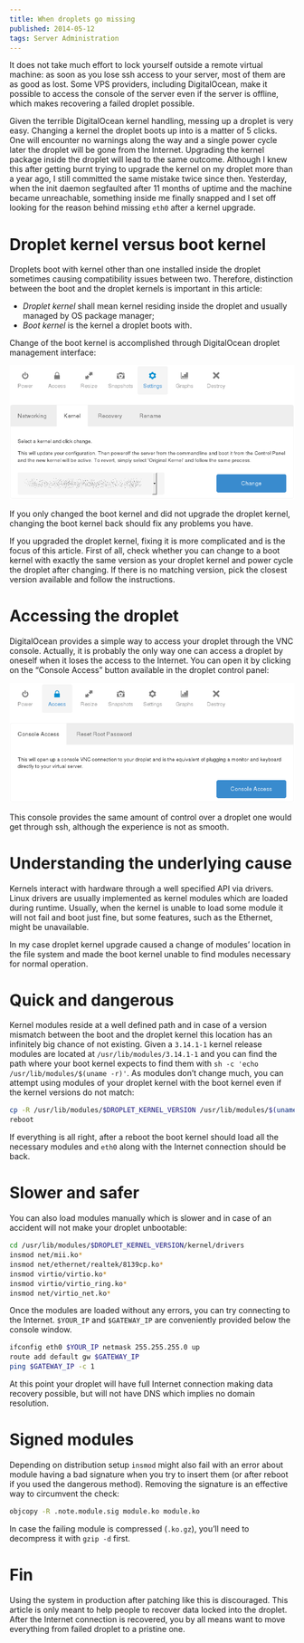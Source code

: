 ```yaml
---
title: When droplets go missing
published: 2014-05-12
tags: Server Administration
---
```


It does not take much effort to lock yourself outside a remote virtual machine:
as soon as you lose ssh access to your server, most of them are as good as
lost. Some VPS providers, including DigitalOcean, make it possible to access
the console of the server even if the server is offline, which makes recovering
a failed droplet possible.

Given the terrible DigitalOcean kernel handling, messing up a droplet is very
easy. Changing a kernel the droplet boots up into is a matter of 5 clicks. One
will encounter no warnings along the way and a single power cycle later the
droplet will be gone from the Internet. Upgrading the kernel package inside the
droplet will lead to the same outcome. Although I knew this after getting burnt
trying to upgrade the kernel on my droplet more than a year ago, I still
committed the same mistake twice since then. Yesterday, when the init daemon
segfaulted after 11 months of uptime and the machine became unreachable,
something inside me finally snapped and I set off looking for the reason behind
missing `eth0` after a kernel upgrade.

# Droplet kernel versus boot kernel

Droplets boot with kernel other than one installed inside the droplet sometimes
causing compatibility issues between two. Therefore, distinction between the
boot and the droplet kernels is important in this article:

* *Droplet kernel* shall mean kernel residing inside the droplet and usually
  managed by OS package manager;
* *Boot kernel* is the kernel a droplet boots with.

Change of the boot kernel is accomplished through DigitalOcean droplet
management interface:

![Control panel section for changing the kernel][kernel-img]

If you only changed the boot kernel and did not upgrade the droplet kernel,
changing the boot kernel back should fix any problems you have.

If you upgraded the droplet kernel, fixing it is more complicated and is the
focus of this article. First of all, check whether you can change to a boot
kernel with exactly the same version as your droplet kernel and power cycle
the droplet after changing. If there is no matching version, pick the closest
version available and follow the instructions.

# Accessing the droplet

DigitalOcean provides a simple way to access your droplet through the VNC
console. Actually, it is probably the only way one can access a droplet by
oneself when it loses the access to the Internet. You can open it by clicking
on the “Console Access” button available in the droplet control panel:

![Control panel section with “Console Access” button visible][vnc-img]

This console provides the same amount of control over a droplet one would get
through ssh, although the experience is not as smooth.

# Understanding the underlying cause

Kernels interact with hardware through a well specified API via drivers. Linux
drivers are usually implemented as kernel modules which are loaded during
runtime. Usually, when the kernel is unable to load some module it will not
fail and boot just fine, but some features, such as the Ethernet, might be
unavailable.

In my case droplet kernel upgrade caused a change of modules’ location in the
file system and made the boot kernel unable to find modules necessary for
normal operation.

# Quick and dangerous

Kernel modules reside at a well defined path and in case of a version mismatch
between the boot and the droplet kernel this location has an infinitely big
chance of not existing. Given a `3.14.1-1` kernel release modules are located
at `/usr/lib/modules/3.14.1-1` and you can find the path where your boot kernel
expects to find them with `sh -c 'echo /usr/lib/modules/$(uname -r)'`. As
modules don’t change much, you can attempt using modules of your droplet kernel
with the boot kernel even if the kernel versions do not match:

```bash
cp -R /usr/lib/modules/$DROPLET_KERNEL_VERSION /usr/lib/modules/$(uname -r)
reboot
```

If everything is all right, after a reboot the boot kernel should load all
the necessary modules and `eth0` along with the Internet connection should be
back.

# Slower and safer

You can also load modules manually which is slower and in case of an accident
will not make your droplet unbootable:

```bash
cd /usr/lib/modules/$DROPLET_KERNEL_VERSION/kernel/drivers
insmod net/mii.ko*
insmod net/ethernet/realtek/8139cp.ko*
insmod virtio/virtio.ko*
insmod virtio/virtio_ring.ko*
insmod net/virtio_net.ko*
```

Once the modules are loaded without any errors, you can try connecting to the
Internet. `$YOUR_IP` and `$GATEWAY_IP` are conveniently provided below the
console window.

```bash
ifconfig eth0 $YOUR_IP netmask 255.255.255.0 up
route add default gw $GATEWAY_IP
ping $GATEWAY_IP -c 1
```

At this point your droplet will have full Internet connection making data
recovery possible, but will not have DNS which implies no domain resolution.

# Signed modules

Depending on distribution setup `insmod` might also fail with an error about
module having a bad signature when you try to insert them (or after reboot if
you used the dangerous method). Removing the signature is an effective way to
circumvent the check:

```bash
objcopy -R .note.module.sig module.ko module.ko
```

In case the failing module is compressed (`.ko.gz`), you’ll need to decompress
it with `gzip -d` first.

# Fin

Using the system in production after patching like this is discouraged. This
article is only meant to help people to recover data locked into the droplet.
After the Internet connection is recovered, you by all means want to move
everything from failed droplet to a pristine one.

[vnc-img]:/images/recovering-digitalocean-kernel-change/vnc.png
[kernel-img]:/images/recovering-digitalocean-kernel-change/kernel.png
